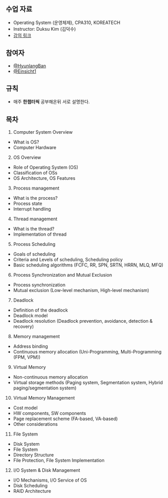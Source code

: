## 수업 자료
- Operating System (운영체제), CPA310, KOREATECH
- Instructor: Duksu Kim (김덕수)
- [강의 링크](https://www.youtube.com/playlist?list=PLBrGAFAIyf5rby7QylRc6JxU5lzQ9c4tN)

## 참여자
- [@HyunlangBan](https://github.com/HyunlangBan)
- [@Einsicht1](https://github.com/Einsicht1)

## 규칙
- 매주 **한챕터씩** 공부해온뒤 서로 설명한다.

## 목차
1. Computer System Overview
- What is OS?
- Computer Hardware

2. OS Overview
- Role of Operating System (OS)
- Classification of OSs
- OS Architecture, OS Features

3. Process management
- What is the process?
- Process state
- Interrupt handling

4. Thread management
- What is the thread?
- Implementation of thread

5. Process Scheduling
- Goals of scheduling
- Criteria and Levels of scheduling, Scheduling policy
- Basic scheduling algorithms (FCFC, RR, SPN, SRTN, HRRN, MLQ, MFQ)

6. Process Synchronization and Mutual Exclusion
- Process synchronization
- Mutual exclusion (Low-level mechanism, High-level mechanism)

7. Deadlock
- Definition of the deadlock
- Deadlock model
- Deadlock resolution (Deadlock prevention, avoidance, detection & recovery)

8. Memory management
- Address binding
- Continuous memory allocation (Uni-Programming, Multi-Programming (FPM, VPM))

9. Virtual Memory
- Non-continuous memory allocation
- Virtual storage methods (Paging system, Segmentation system, Hybrid paging/segmentation system)

10. Virtual Memory Management
- Cost model
- HW components, SW components
- Page replacement scheme (FA-based, VA-based)
- Other considerations

11. File System
- Disk System
- File System
- Directory Structure
- File Protection, File System Implementation

12. I/O System & Disk Management
- I/O Mechanisms, I/O Service of OS
- Disk Scheduling
- RAID Architecture
